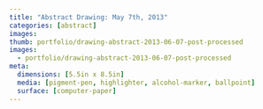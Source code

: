 ```yaml
---
title: "Abstract Drawing: May 7th, 2013"
categories: [abstract]
images:
thumb: portfolio/drawing-abstract-2013-06-07-post-processed
images:
  - portfolio/drawing-abstract-2013-06-07-post-processed
meta:
  dimensions: [5.5in x 8.5in]
  media: [pigment-pen, highlighter, alcohol-marker, ballpoint]
  surface: [computer-paper]
---
```

